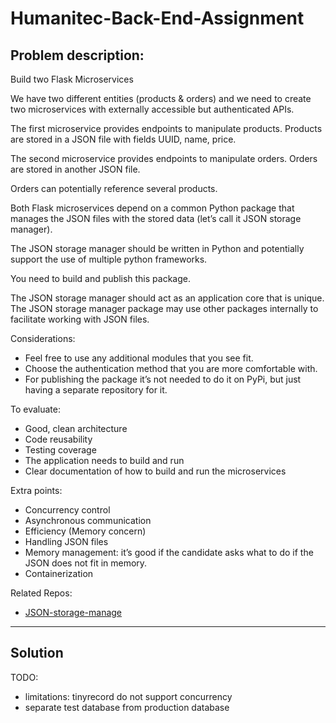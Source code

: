 # Humanitec-Back-End-Assignment

## Problem description:
Build two Flask Microservices

We have two different entities (products & orders) and we need to create two microservices with externally accessible but authenticated APIs.

The first microservice provides endpoints to manipulate products. Products are stored in a JSON file with fields UUID, name, price.

The second microservice provides endpoints to manipulate orders. Orders are stored in another JSON file.

Orders can potentially reference several products.

Both Flask microservices depend on a common Python package that manages the JSON files with the stored data (let’s call it JSON storage manager).

The JSON storage manager should be written in Python and potentially support the use of multiple python frameworks.

You need to build and publish this package.

The JSON storage manager should act as an application core that is unique. The JSON storage manager package may use other packages internally to facilitate working with JSON files.

Considerations:
* Feel free to use any additional modules that you see fit.
* Choose the authentication method that you are more comfortable with.
* For publishing the package it’s not needed to do it on PyPi, but just having a separate repository for it.

To evaluate:
* Good, clean architecture
* Code reusability
* Testing coverage
* The application needs to build and run
* Clear documentation of how to build and run the microservices

Extra points:
* Concurrency control
* Asynchronous communication
* Efficiency (Memory concern)
* Handling JSON files
* Memory management: it’s good if the candidate asks what to do if the JSON does not fit in memory.
* Containerization

Related Repos:
* [JSON-storage-manage](https://github.com/myaser/JSON-storage-manager)

---
## Solution
TODO:
* limitations: tinyrecord do not support concurrency
* separate test database from production database